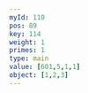 ```yaml
---
myId: 110
pos: 89
key: 114
weight: 1
primes: 1
type: main
value: [601,5,1,1]
object: [1,2,3]
---
```

